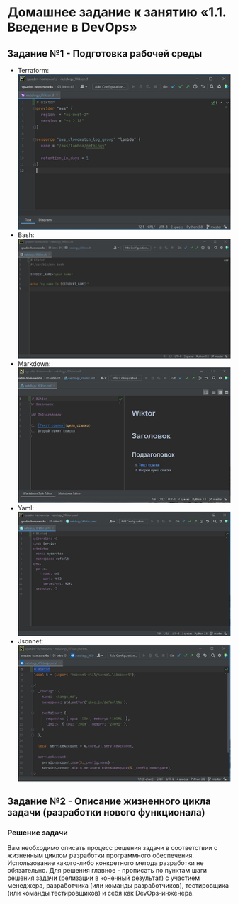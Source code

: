 # Домашнее задание к занятию «1.1. Введение в DevOps»

## Задание №1 - Подготовка рабочей среды

- Terraform: ![Терраформ](img/terraform.jpg)
- Bash: ![bahs](img/bash.jpg)
- Markdown: ![markdown](img/markdown.jpg)
- Yaml: ![Yaml](img/yaml.jpg)
- Jsonnet: ![Jsonnet](img/jsonnet.jpg)

## Задание №2 - Описание жизненного цикла задачи (разработки нового функционала)

### Решение задачи

Вам необходимо описать процесс решения задачи в соответствии с жизненным циклом разработки программного обеспечения. Использование какого-либо конкретного метода разработки не обязательно. Для решения главное - прописать по пунктам шаги решения задачи (релизации в конечный результат) с участием менеджера, разработчика (или команды разработчиков), тестировщика (или команды тестировщиков) и себя как DevOps-инженера.
